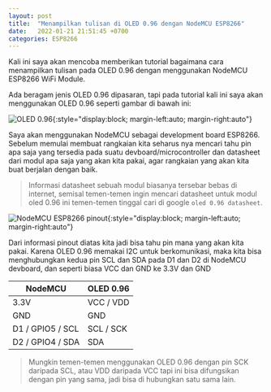 ```yaml
---
layout: post
title:  "Menampilkan tulisan di OLED 0.96 dengan NodeMCU ESP8266"
date:   2022-01-21 21:51:45 +0700
categories: ESP8266
---
```


Kali ini saya akan mencoba memberikan tutorial bagaimana cara menampilkan tulisan pada OLED 0.96 dengan menggunakan NodeMCU ESP8266 WiFi Module.

Ada beragam jenis OLED 0.96 dipasaran, tapi pada tutorial kali ini saya akan menggunakan OLED 0.96 seperti gambar di bawah ini:

![OLED 0.96](/assets/2022-01-21-oled-096/oled-096-128x64.png){:style="display:block; margin-left:auto; margin-right:auto"}

Saya akan menggunakan NodeMCU sebagai development board ESP8266. Sebelum memulai membuat rangkaian kita seharus nya mencari tahu pin apa saja yang tersedia pada suatu devboard/microcontroller dan datasheet dari modul apa saja yang akan kita pakai, agar rangkaian yang akan kita buat berjalan dengan baik.
>Informasi datasheet sebuah modul biasanya tersebar bebas di internet, semisal temen-temen ingin mencari datasheet untuk modul oled 0.96 ini temen-temen tinggal cari di google `oled 0.96 datasheet`.

![NodeMCU ESP8266 pinout](/assets/2022-01-21-oled-096/nodemcu-pinout.png){:style="display:block; margin-left:auto; margin-right:auto"}

Dari informasi pinout diatas kita jadi bisa tahu pin mana yang akan kita pakai. Karena OLED 0.96 memakai I2C untuk berkomunikasi, maka kita bisa menghubungkan kedua pin SCL dan SDA pada D1 dan D2 di NodeMCU devboard, dan seperti biasa VCC dan GND ke 3.3V dan GND

| NodeMCU | OLED 0.96 |
| ------------ | ----------- |
| 3.3V | VCC / VDD |
| GND | GND |
| D1 / GPIO5 / SCL | SCL / SCK |
| D2 / GPIO4 / SDA | SDA |

>Mungkin temen-temen menggunakan OLED 0.96 dengan pin SCK daripada SCL, atau VDD daripada VCC tapi ini bisa difungsikan dengan pin yang sama, jadi bisa di hubungkan satu sama lain.